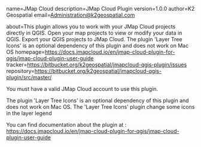 name=JMap Cloud
description=JMap Cloud Plugin
version=1.0.0
author=K2 Geospatial
email=Administration@k2geospatial.com

about=This plugin allows you to work with your JMap Cloud projects directly in QGIS. Open your map projects to view or modify your data in QGIS. Export your QGIS projects to JMap Cloud. The plugin 'Layer Tree Icons' is an optional dependency of this plugin and does not work on Mac OS
homepage=https://docs.jmapcloud.io/en/jmap-cloud-plugin-for-qgis/jmap-cloud-plugin-user-guide
tracker=https://bitbucket.org/k2geospatial/jmapcloud-qgis-plugin/issues
repository=https://bitbucket.org/k2geospatial/jmapcloud-qgis-plugin/src/master/


You must have a valid JMap Cloud account to use this plugin.<br>

The plugin 'Layer Tree Icons' is an optional dependency of this plugin and does not work on Mac OS.
The 'Layer Tree Icons' plugin change some icons in the layer legend

You can find documentation about the plugin at : https://docs.jmapcloud.io/en/jmap-cloud-plugin-for-qgis/jmap-cloud-plugin-user-guide

